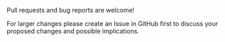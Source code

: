 Pull requests and bug reports are welcome!

For larger changes please create an Issue in GitHub first to discuss your proposed changes and possible implications.
